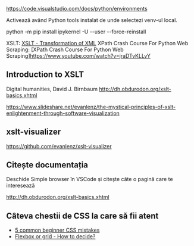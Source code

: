 https://code.visualstudio.com/docs/python/environments

Activează având Python tools instalat de unde selectezi venv-ul local.

python -m pip install ipykernel -U --user --force-reinstall

XSLT: [XSLT - Transformation of XML](https://www.youtube.com/watch?v=NUtSG8Tiybs)
XPath Crash Course For Python Web Scraping: [XPath Crash Course For Python Web Scraping]https://www.youtube.com/watch?v=jraDTvKLLvY

## Introduction to XSLT

Digital humanities, David J. Birnbaum
http://dh.obdurodon.org/xslt-basics.xhtml   

https://www.slideshare.net/evanlenz/the-mystical-principles-of-xslt-enlightenment-through-software-visualization

## xslt-visualizer

https://github.com/evanlenz/xslt-visualizer


## Citește documentația

Deschide Simple browser în VSCode și citește câte o pagină care te interesează

http://dh.obdurodon.org/xslt-basics.xhtml

## Câteva chestii de CSS la care să fii atent

- [5 common beginner CSS mistakes](https://www.youtube.com/watch?v=rxnX1jdoI6c)
- [Flexbox or grid - How to decide?](https://www.youtube.com/watch?v=3elGSZSWTbM)